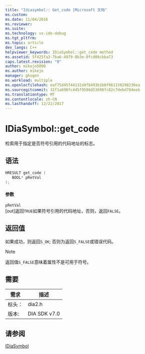 ```yaml
---
title: "Idiasymbol:: Get_code |Microsoft 文档"
ms.custom: 
ms.date: 11/04/2016
ms.reviewer: 
ms.suite: 
ms.technology: vs-ide-debug
ms.tgt_pltfrm: 
ms.topic: article
dev_langs: C++
helpviewer_keywords: IDiaSymbol::get_code method
ms.assetid: 5f425fa3-7ba6-4979-8b3e-0fcd06cbba73
caps.latest.revision: "8"
author: mikejo5000
ms.author: mikejo
manager: ghogen
ms.workload: multiple
ms.openlocfilehash: eaf75d45f44132a9fb493b1b0f961159298236ea
ms.sourcegitcommit: 32f1a690fc445f9586d53698fc82c7debd784eeb
ms.translationtype: MT
ms.contentlocale: zh-CN
ms.lasthandoff: 12/22/2017
---
```

# <a name="idiasymbolgetcode"></a>IDiaSymbol::get_code
检索用于指定是否符号引用的代码地址的标志。  
  
## <a name="syntax"></a>语法  
  
```C++  
HRESULT get_code (   
   BOOL* pRetVal  
);  
```  
  
#### <a name="parameters"></a>参数  
 `pRetVal`  
 [out]返回`TRUE`如果符号引用的代码地址，否则，返回`FALSE`。  
  
## <a name="return-value"></a>返回值  
 如果成功，则返回`S_OK`; 否则为返回`S_FALSE`或错误代码。  
  
> [!NOTE]
>  返回值`S_FALSE`意味着属性不是可用于符号。  
  
## <a name="requirements"></a>需要  
  
|需求|描述|  
|-----------------|-----------------|  
|标头：|dia2.h|  
|版本:|DIA SDK v7.0|  
  
## <a name="see-also"></a>请参阅  
 [IDiaSymbol](../../debugger/debug-interface-access/idiasymbol.md)